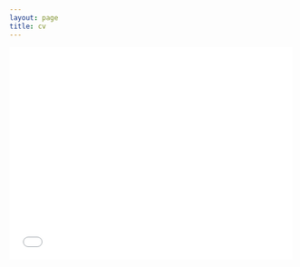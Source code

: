 ```yaml
---
layout: page
title: cv
---
```


<embed src="(https://drive.google.com/file/d/1rFV7Gqb_UU_l_iN4bYLzJxGvLZxdcmQG)" width="500" height="375" 
 type="application/pdf">

 
